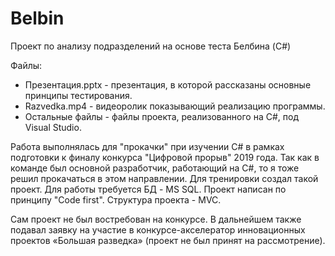 # Belbin
Проект по анализу подразделений на основе теста Белбина (C#)

Файлы:
- Презентация.pptx - презентация, в которой рассказаны основные принципы тестирования.
- Razvedka.mp4 - видеоролик показывающий реализацию программы.
- Остальные файлы - файлы проекта, реализованного на C#, под Visual Studio.

Работа выполнялась для "прокачки" при изучении C# в рамках подготовки
к финалу конкурса "Цифровой прорыв" 2019 года.
Так как в команде был основной разработчик, работающий на C#, то я тоже решил прокачаться в этом направлении.
Для тренировки создал такой проект.
Для работы требуется БД - MS SQL. Проект написан по принципу "Code first".
Структура проекта - MVC.

Сам проект не был востребован на конкурсе.
В дальнейшем также подавал заявку на участие в конкурсе-акселератор инновационных проектов «Большая разведка» (проект не был принят на рассмотрение).


